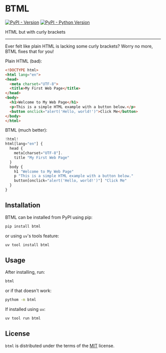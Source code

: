 # BTML

[![PyPI - Version](https://img.shields.io/pypi/v/btml.svg)](https://pypi.org/project/btml)
[![PyPI - Python Version](https://img.shields.io/pypi/pyversions/btml.svg)](https://pypi.org/project/btml)

HTML but with curly brackets

 ---

Ever felt like plain HTML is lacking some curly brackets? Worry no more, BTML fixes that for you!

Plain HTML (bad):

```html
<!DOCTYPE html>
<html lang="en">
<head>
  <meta charset="UTF-8">
  <title>My First Web Page</title>
</head>
<body>
  <h1>Welcome to My Web Page</h1>
  <p>This is a simple HTML example with a button below.</p>
  <button onclick="alert('Hello, world!')">Click Me</button>
</body>
</html>
```

BTML (much better):

```js
!html!
html[lang="en"] {
  head {
    meta[charset="UTF-8"].
    title "My First Web Page"
  }
  body {
    h1 "Welcome to My Web Page"
    p "This is a simple HTML example with a button below."
    button[onclick="alert('Hello, world!')"] "Click Me"
  }
}
```

## Installation

BTML can be installed from PyPI using pip:

```bash
pip install btml
```

or using `uv`'s tools feature:

```bash
uv tool install btml
```

## Usage

After installing, run:

```bash
btml
```

or if that doesn't work:

```bash
pythom -m btml
```

If installed using `uv`:

```bash
uv tool run btml
```

## License

`btml` is distributed under the terms of the [MIT](https://spdx.org/licenses/MIT.html) license.
